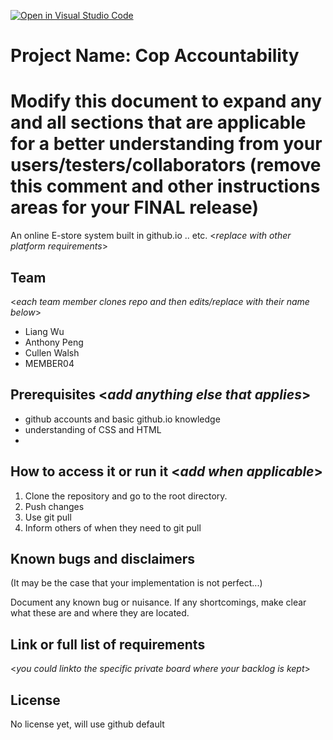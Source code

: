 [![Open in Visual Studio Code](https://classroom.github.com/assets/open-in-vscode-c66648af7eb3fe8bc4f294546bfd86ef473780cde1dea487d3c4ff354943c9ae.svg)](https://classroom.github.com/online_ide?assignment_repo_id=8607652&assignment_repo_type=AssignmentRepo)
# Project Name: Cop Accountability
# Modify this document to expand any and all sections that are applicable for a better understanding from your users/testers/collaborators (remove this comment and other instructions areas for your FINAL release)

An online E-store system built in github.io .. etc. <_replace with other platform requirements_>
  
## Team 
<_each team member clones repo and then edits/replace with their name below_>
- Liang Wu
- Anthony Peng
- Cullen Walsh
- MEMBER04


## Prerequisites  <_add anything else that applies_>

- github accounts and basic github.io knowledge
- understanding of CSS and HTML
-

## How to access it or run it  <_add when applicable_>

1. Clone the repository and go to the root directory.
2. Push changes
3. Use git pull 
4. Inform others of when they need to git pull

## Known bugs and disclaimers
(It may be the case that your implementation is not perfect...)

Document any known bug or nuisance.
If any shortcomings, make clear what these are and where they are located.

## Link or full list of requirements
 <_you could linkto the specific private board where your backlog is kept_>





## License

No license yet, will use github default
